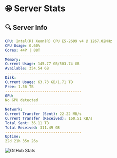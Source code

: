 # 🌐 Server Stats
## 🔍 Server Info
```yaml
CPU: Intel(R) Xeon(R) CPU E5-2699 v4 @ 1267.02MHz
CPU Usage: 0.60%
Cores: 44P | 88T
-----------------------------------
Memory:
Current Usage: 145.77 GB/503.74 GB
Available: 354.54 GB
-----------------------------------
Disk:
Current Usage: 63.73 GB/1.71 TB
Free: 1.56 TB
-----------------------------------
GPU:
No GPU detected
-----------------------------------
Network:
Current Transfer (Sent): 22.22 MB/s
Current Transfer (Received): 160.51 KB/s
Total Sent: 36.11 TB
Total Received: 311.49 GB
-----------------------------------
Uptime:
22d 21h 35m 26s
```
![GitHub Stats](https://img.shields.io/badge/Updated-2025-03-30_18:58:15-blue)